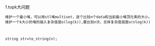
1.topk大问题

    维护一个最小堆，可以用stl堆multiset，逐个比较n个data和当前最小堆顶元素的大小。
    维护一个k大小的堆的插入复杂度是o(log(k)),要比较n次，总体复杂度就是o(nlog(k))



    string str=to_string(n);
